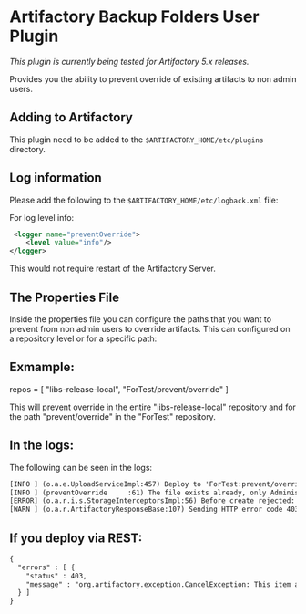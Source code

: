 Artifactory Backup Folders User Plugin
======================================

*This plugin is currently being tested for Artifactory 5.x releases.*

Provides you the ability to prevent override of existing artifacts to non admin users.

Adding to Artifactory
---------------------

This plugin need to be added to the `$ARTIFACTORY_HOME/etc/plugins` directory.

Log information
---------------

Please add the following to the `$ARTIFACTORY_HOME/etc/logback.xml` file:

For log level info:

```XML
 <logger name="preventOverride">
    <level value="info"/>
</logger>
```

This would not require restart of the Artifactory Server.

The Properties File
-------------------

Inside the properties file you can configure the paths that you want to prevent from non admin users to override artifacts.
This can configured on a repository level or for a specific path:

Exmample:
-----------

repos = [ "libs-release-local", "ForTest/prevent/override" ]

This will prevent override in the entire "libs-release-local" repository and for the path "prevent/override" in the "ForTest" repository.

In the logs:
-------------

The following can be seen in the logs:

```XML
[INFO ] (o.a.e.UploadServiceImpl:457) Deploy to 'ForTest:prevent/override/test.txt' Content-Length: 54
[INFO ] (preventOverride     :61) The file exists already, only Administrator can override
[ERROR] (o.a.r.i.s.StorageInterceptorsImpl:56) Before create rejected: This item already exists in the following path: ForTest/prevent/override/: This item already exists in the following path: ForTest/prevent/override/
[WARN ] (o.a.r.ArtifactoryResponseBase:107) Sending HTTP error code 403: org.artifactory.exception.CancelException: This item already exists in the following path: ForTest/prevent/override/
```

If you deploy via REST:
--------------------------

```XML
{
  "errors" : [ {
    "status" : 403,
    "message" : "org.artifactory.exception.CancelException: This item already exists in the following path: ForTest/prevent/override/"
  } ]
}
``` 
